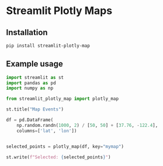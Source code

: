 # Streamlit Plotly Maps

## Installation

```bash
pip install streamlit-plotly-map
```

## Example usage

```python
import streamlit as st
import pandas as pd
import numpy as np

from streamlit_plotly_map import plotly_map

st.title("Map Events")

df = pd.DataFrame(
    np.random.randn(1000, 2) / [50, 50] + [37.76, -122.4],
    columns=['lat', 'lon'])


selected_points = plotly_map(df, key="mymap")

st.write(f"Selected: {selected_points}")

```

